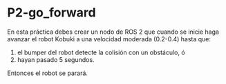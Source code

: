 # P2-go_forward

En esta práctica debes crear un nodo de ROS 2 que cuando se inicie haga avanzar el robot Kobuki a una velocidad moderada (0.2-0.4) hasta que:

1. el bumper del robot detecte la colisión con un obstáculo, ó
2. hayan pasado 5 segundos.

Entonces el robot se parará. 
